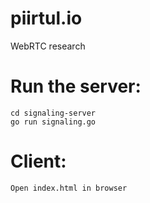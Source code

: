 # piirtul.io
WebRTC research


# Run the server:
    cd signaling-server
    go run signaling.go


# Client:
    Open index.html in browser